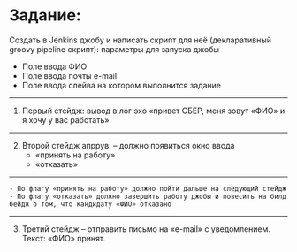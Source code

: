 # Задание:

Создать в Jenkins джобу и написать скрипт для неё (декларативный groovy pipeline скрипт):
параметры для запуска джобы
- Поле ввода ФИО
- Поле ввода почты e-mail
- Поле ввода слейва на котором выполнится задание
---
1. Первый стейдж: вывод в лог эхо «привет СБЕР, меня зовут «ФИО» и я хочу у вас работать»
---
2. Второй стейдж апррув: – должно появиться окно ввода
    - «принять на работу»
    - «отказать»
---
    - По флагу «принять на работу» должно пойти дальше на следующий стейдж
    - По флагу «отказать» должно завершить работу джобы и повесить на билд бейдж о том, что кандидату «ФИО» отказано
---
3. Третий стейдж – отправить письмо на «e-mail» с уведомлением. Текст: «ФИО» принят.
